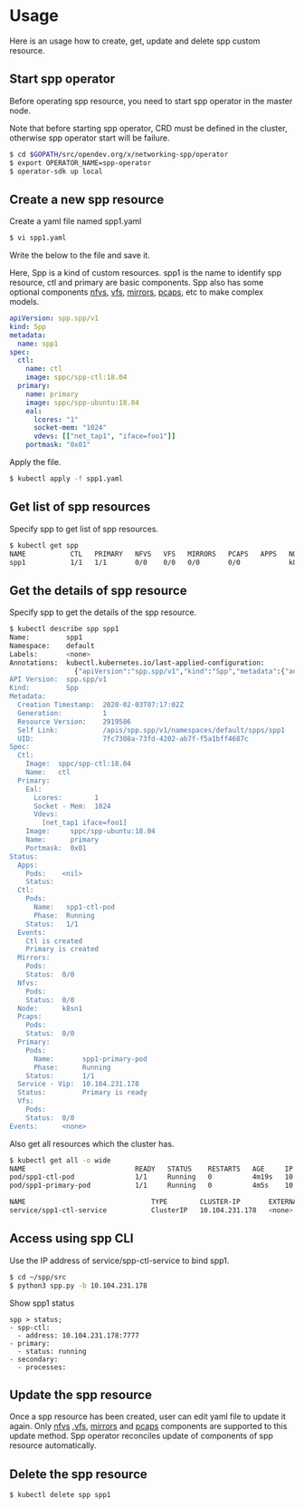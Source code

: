 # Usage
Here is an usage how to create, get, update and delete spp custom resource.

## Start spp operator
Before operating spp resource, you need to start spp operator in the master node.

Note that before starting spp operator, CRD must be defined in the cluster, otherwise spp operator start will be failure.

```bash
$ cd $GOPATH/src/opendev.org/x/networking-spp/operator
$ export OPERATOR_NAME=spp-operator
$ operator-sdk up local
```

## Create a new spp resource
Create a yaml file named spp1.yaml
```bash
$ vi spp1.yaml
```

Write the below to the file and save it.

Here, Spp is a kind of custom resources.
spp1 is the name to identify spp resource, ctl and primary are basic components.
Spp also has some optional components [nfvs](./doc/nfvs.md), [vfs](./doc/vfs.md), [mirrors](./doc/mirrors.md), [pcaps](./doc/pcaps.md), etc to make complex models.
```yaml
apiVersion: spp.spp/v1
kind: Spp
metadata:
  name: spp1
spec:
  ctl:
    name: ctl
    image: sppc/spp-ctl:18.04
  primary:
    name: primary
    image: sppc/spp-ubuntu:18.04
    eal:
      lcores: "1"
      socket-mem: "1024"
      vdevs: [["net_tap1", "iface=foo1"]]
    portmask: "0x01"
```
Apply the file.
```bash
$ kubectl apply -f spp1.yaml
```

## Get list of spp resources
Specify spp to get list of spp resources.
```bash
$ kubectl get spp
NAME           CTL   PRIMARY   NFVS   VFS   MIRRORS   PCAPS   APPS   NODE    SERVICE-VIP      AGE   STATUS
spp1           1/1   1/1       0/0    0/0   0/0       0/0            k8sn1   10.104.231.178   55s   Primary is ready
```

## Get the details of spp resource
Specify spp to get the details of the spp resource.
```bash
$ kubectl describe spp spp1
Name:         spp1
Namespace:    default
Labels:       <none>
Annotations:  kubectl.kubernetes.io/last-applied-configuration:
                {"apiVersion":"spp.spp/v1","kind":"Spp","metadata":{"annotations":{},"name":"spp1","namespace":"default"},"spec":{"ctl":{"image":"sppc/spp...
API Version:  spp.spp/v1
Kind:         Spp
Metadata:
  Creation Timestamp:  2020-02-03T07:17:02Z
  Generation:          1
  Resource Version:    2919586
  Self Link:           /apis/spp.spp/v1/namespaces/default/spps/spp1
  UID:                 7fc7308a-73fd-4202-ab7f-f5a1bff4687c
Spec:
  Ctl:
    Image:  sppc/spp-ctl:18.04
    Name:   ctl
  Primary:
    Eal:
      Lcores:        1
      Socket - Mem:  1024
      Vdevs:
        [net_tap1 iface=foo1]
    Image:     sppc/spp-ubuntu:18.04
    Name:      primary
    Portmask:  0x01
Status:
  Apps:
    Pods:    <nil>
    Status:
  Ctl:
    Pods:
      Name:   spp1-ctl-pod
      Phase:  Running
    Status:   1/1
  Events:
    Ctl is created
    Primary is created
  Mirrors:
    Pods:
    Status:  0/0
  Nfvs:
    Pods:
    Status:  0/0
  Node:      k8sn1
  Pcaps:
    Pods:
    Status:  0/0
  Primary:
    Pods:
      Name:       spp1-primary-pod
      Phase:      Running
    Status:       1/1
  Service - Vip:  10.104.231.178
  Status:         Primary is ready
  Vfs:
    Pods:
    Status:  0/0
Events:      <none>
```

Also get all resources which the cluster has.
```bash
$ kubectl get all -o wide
NAME                           READY   STATUS    RESTARTS   AGE     IP             NODE    NOMINATED NODE   READINESS GATES
pod/spp1-ctl-pod               1/1     Running   0          4m19s   10.244.1.116   k8sn1   <none>           <none>
pod/spp1-primary-pod           1/1     Running   0          4m5s    10.244.1.117   k8sn1   <none>           <none>

NAME                               TYPE        CLUSTER-IP       EXTERNAL-IP   PORT(S)                      AGE     SELECTOR
service/spp1-ctl-service           ClusterIP   10.104.231.178   <none>        5555/TCP,6666/TCP,7777/TCP   4m19s   spp1=ctl
```

## Access using spp CLI
Use the IP address of service/spp-ctl-service to bind spp1.
```bash
$ cd ~/spp/src
$ python3 spp.py -b 10.104.231.178
```

Show spp1 status
```text
spp > status;
- spp-ctl:
  - address: 10.104.231.178:7777
- primary:
  - status: running
- secondary:
  - processes:
```

## Update the spp resource
Once a spp resource has been created, user can edit yaml file to update it again.
Only [nfvs](./doc/nfvs.md) ,[vfs](./doc/vfs.md), [mirrors](./doc/mirrors.md) and [pcaps](./doc/pcaps.md) components are supported to this update method.
Spp operator reconciles update of components of spp resource automatically.

## Delete the spp resource
```bash
$ kubectl delete spp spp1
```
